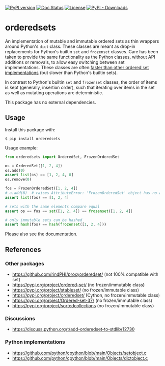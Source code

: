 [![PyPI version](https://badge.fury.io/py/orderedsets.svg)](https://badge.fury.io/py/orderedsets)
[![Doc Status](https://img.shields.io/github/actions/workflow/status/matthiasdiener/orderedsets/doc.yaml?label=docs)](https://matthiasdiener.github.io/orderedsets)
[![License](https://img.shields.io/pypi/l/orderedsets)](https://github.com/matthiasdiener/orderedsets/blob/main/LICENSE)
[![PyPI - Downloads](https://img.shields.io/pypi/dm/orderedsets)](https://badge.fury.io/py/orderedsets)

# orderedsets

An implementation of mutable and immutable ordered sets as thin wrappers around
Python's `dict` class.
These classes are meant as drop-in replacements for Python's builtin `set` and
`frozenset` classes. Care has been taken to provide the same functionality as the Python classes,
without API additions or removals, to allow easy switching between set implementations. These classes are often
[faster than other ordered set implementations](https://matthiasdiener.github.io/orderedsets/speed.html)
(but slower than Python's builtin sets).

In contrast to Python's builtin `set` and `frozenset` classes, the order of
items is kept (generally, insertion order), such that iterating over items in
the set as well as mutating operations are deterministic.

This package has no external dependencies.


## Usage

Install this package with:
```
$ pip install orderedsets
```

Usage example:
```python
from orderedsets import OrderedSet, FrozenOrderedSet

os = OrderedSet([1, 2, 4])
os.add(0)
assert list(os) == [1, 2, 4, 0]
os.remove(0)

fos = FrozenOrderedSet([1, 2, 4])
# a.add(0)  # raises AttributeError: 'FrozenOrderedSet' object has no attribute 'add'
assert list(fos) == [1, 2, 4]

# sets with the same elements compare equal
assert os == fos == set([1, 2, 4]) == frozenset([1, 2, 4])

# only immutable sets can be hashed
assert hash(fos) == hash(frozenset([1, 2, 4]))
```

Please also see the [documentation](https://matthiasdiener.github.io/orderedsets).


## References

### Other packages

- https://github.com/rindPHI/proxyorderedset/ (not 100% compatible with set)
- https://pypi.org/project/ordered-set/ (no frozen/immutable class)
- https://pypi.org/project/stableset/ (no frozen/immutable class)
- https://pypi.org/project/orderedset/ (Cython, no frozen/immutable class)
- https://pypi.org/project/Ordered-set-37/ (no frozen/immutable class)
- https://pypi.org/project/sortedcollections (no frozen/immutable class)

### Discussions

- https://discuss.python.org/t/add-orderedset-to-stdlib/12730

### Python implementations

- https://github.com/python/cpython/blob/main/Objects/setobject.c
- https://github.com/python/cpython/blob/main/Objects/dictobject.c
